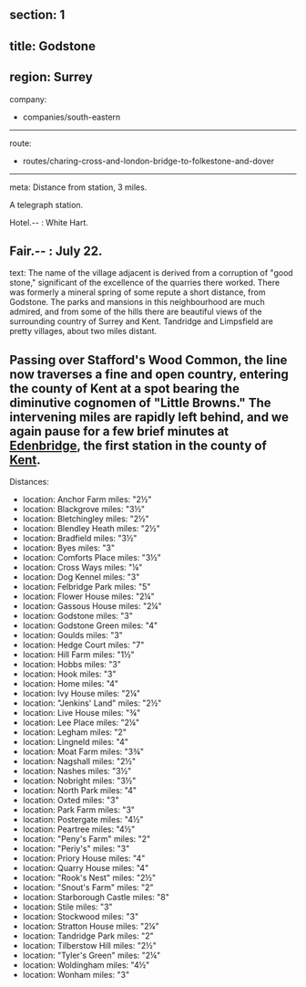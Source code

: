 section: 1
----
title: Godstone
----
region: Surrey
----
company:
- companies/south-eastern
----
route:
- routes/charing-cross-and-london-bridge-to-folkestone-and-dover
----
meta: Distance from station, 3 miles.

A telegraph station.

Hotel.--
: White Hart.

Fair.--
: July 22.
----
text: The name of the village adjacent is derived from a corruption of "good stone," significant of the excellence of the quarries there worked. There was formerly a mineral spring of some repute a short distance, from Godstone. The parks and mansions in this neighbourhood are much admired, and from some of the hills there are beautiful views of the surrounding country of Surrey and Kent. Tandridge and Limpsfield are pretty villages, about two miles distant.

Passing over Stafford's Wood Common, the line now traverses a fine and open country, entering the county of Kent at a spot bearing the diminutive cognomen of "Little Browns." The intervening miles are rapidly left behind, and we again pause for a few brief minutes at [Edenbridge](/stations/edenbridge), the first station in the county of [Kent](/regions/england/kent).
----
Distances:

-
  location: Anchor Farm
  miles: "2½"
-
  location: Blackgrove
  miles: "3½"
-
  location: Bletchingley
  miles: "2½"
-
  location: Blendley Heath
  miles: "2½"
-
  location: Bradfield
  miles: "3½"
-
  location: Byes
  miles: "3"
-
  location: Comforts Place
  miles: "3½"
-
  location: Cross Ways
  miles: "¼"
-
  location: Dog Kennel
  miles: "3"
-
  location: Felbridge Park
  miles: "5"
-
  location: Flower House
  miles: "2¼"
-
  location: Gassous House
  miles: "2¼"
-
  location: Godstone
  miles: "3"
-
  location: Godstone Green
  miles: "4"
-
  location: Goulds
  miles: "3"
-
  location: Hedge Court
  miles: "7"
-
  location: Hill Farm
  miles: "1½"
-
  location: Hobbs
  miles: "3"
-
  location: Hook
  miles: "3"
-
  location: Home
  miles: "4"
-
  location: Ivy House
  miles: "2¼"
-
  location: "Jenkins' Land"
  miles: "2½"
-
  location: Live House
  miles: "¾"
-
  location: Lee Place
  miles: "2¼"
-
  location: Legham
  miles: "2"
-
  location: Lingneld
  miles: "4"
-
  location: Moat Farm
  miles: "3¾"
-
  location: Nagshall
  miles: "2½"
-
  location: Nashes
  miles: "3½"
-
  location: Nobright
  miles: "3½"
-
  location: North Park
  miles: "4"
-
  location: Oxted
  miles: "3"
-
  location: Park Farm
  miles: "3"
-
  location: Postergate
  miles: "4½"
-
  location: Peartree
  miles: "4½"
-
  location: "Peny's Farm"
  miles: "2"
-
  location: "Periy's"
  miles: "3"
-
  location: Priory House
  miles: "4"
-
  location: Quarry House
  miles: "4"
-
  location: "Rook's Nest"
  miles: "2½"
-
  location: "Snout's Farm"
  miles: "2"
-
  location: Starborough Castle
  miles: "8"
-
  location: Stile
  miles: "3"
-
  location: Stockwood
  miles: "3"
-
  location: Stratton House
  miles: "2¼"
-
  location: Tandridge Park
  miles: "2"
-
  location: Tilberstow Hill
  miles: "2½"
-
  location: "Tyler's Green"
  miles: "2¼"
-
  location: Woldingham
  miles: "4½"
-
  location: Wonham
  miles: "3"
